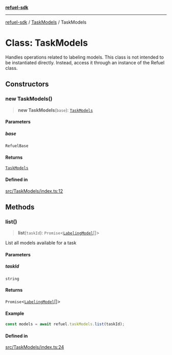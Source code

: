 [**refuel-sdk**](../../README.md)

***

[refuel-sdk](../../modules.md) / [TaskModels](../README.md) / TaskModels

# Class: TaskModels

Handles operations related to labeling models.
This class is not intended to be instantiated directly.
Instead, access it through an instance of the Refuel class.

## Constructors

### new TaskModels()

> **new TaskModels**(`base`): [`TaskModels`](TaskModels.md)

#### Parameters

##### base

`RefuelBase`

#### Returns

[`TaskModels`](TaskModels.md)

#### Defined in

[src/TaskModels/index.ts:12](https://github.com/refuel-ai/refuel-sdk/blob/16874f20b5fcb3c7bb7b9b1c20e6a2b25e10328d/src/TaskModels/index.ts#L12)

## Methods

### list()

> **list**(`taskId`): `Promise`\<[`LabelingModel`](../../types/interfaces/LabelingModel.md)[]\>

List all models available for a task

#### Parameters

##### taskId

`string`

#### Returns

`Promise`\<[`LabelingModel`](../../types/interfaces/LabelingModel.md)[]\>

#### Example

```ts
const models = await refuel.taskModels.list(taskId);
```

#### Defined in

[src/TaskModels/index.ts:24](https://github.com/refuel-ai/refuel-sdk/blob/16874f20b5fcb3c7bb7b9b1c20e6a2b25e10328d/src/TaskModels/index.ts#L24)

